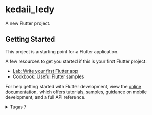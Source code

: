 # kedaii_ledy

A new Flutter project.

## Getting Started

This project is a starting point for a Flutter application.

A few resources to get you started if this is your first Flutter project:

- [Lab: Write your first Flutter app](https://docs.flutter.dev/get-started/codelab)
- [Cookbook: Useful Flutter samples](https://docs.flutter.dev/cookbook)

For help getting started with Flutter development, view the
[online documentation](https://docs.flutter.dev/), which offers tutorials,
samples, guidance on mobile development, and a full API reference.

<details>
<summary> Tugas 7 </summary>

# TUGAS 7

### 1. Stateless widget & stateful widget
Stateless widget adalah widget statis yang tidak bisa berubah.
Stateful widget adalah widget dinamis yang dapat berubah tampilannya jika terjadi events baik dari pengaruh user atau ada variabel yang berubah.
Kedua proses ini sama-sama memiliki proses constructor dan build. __Constructor__ adalah tahap penyusunan setiap state yang akan diterapkan, sedangkan __build__ adalah tahap dimana setiap widget dan state dibangun ke dalam bentuk UI. Yang berbeda adalah, stateful widget memiliki proses internal state. __Internal state__ adalah tahap dimana terdapat pemrosesan state yang dipicu dari adanya penambahan atau perubahan data, jika sistem ini dipicu, maka sistem akan me-render tampilan dari widget terbaru.

### 2. Widget 
Widget yang digunakan di dalam proyek ini:
1. __Scaffold__, struktur dasar halaman yang menyediakan kerangka dan AppBar dan body. 
2. __AppBar__, menampilkan judul atau toolbar pada atas halaman.
3. __Text__, menampilkan teks di layar.
4. __Padding__, menambahkan jarak di sekitar widget untuk merapikan tata letak.
5. __Column dan row__, menyusun widget secara vertikan dan horizontal.
6. __SizedBox__, menambahkan spasi kosong atau mengatur ukuran widget.
7. __Center__, memusatkan widget di dalam kontainer.
8. __GridView.count__, menampilkan item dalam bentuk grid dengan jumlah tertentu.
9. __Card__, membuat tampilan seperti kartu dengan efek bayangan.
10. __Container__, menampung widget dan memberikan kontrol untuk tata letaknya.
11. __Mediaquery__, mengambil informasi ukuran layar untuk menyesuaikan layout.
12. __Material__, memberikan tampilan material pada widget seperti warna dan bayangan.
13. __InkWell__, menambahkan efek percikan tinta (ripple) sebagai umpan balik visual pada widget.
14. __ScaffoldMessenger__, menampilkan pesan (SnackBar) di layar sementara.
15. __SnackBar__, menampilkan pesan sementara.
16. __Icon__, menampilkan ikon grafis dari _Icons_ dan _IconData_.
17. __ItemHomepage__, menyimpan data untuk setiap item pada grid.


### 3. Fungsi setState()
Apa fungsi dari setState()? Jelaskan variabel apa saja yang dapat terdampak dengan fungsi tersebut.

### 4. Perbedaan const dan final
Jelaskan perbedaan antara const dengan final.

### 5. Cara mengimplementasikan checklist-cechklist tugas 7
</details>